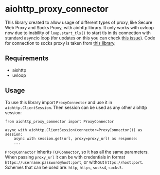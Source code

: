 # aiohttp_proxy_connector

This library created to allow usage of different types of proxy, like Secure Web Proxy and Socks Proxy, with aiohttp library.
It only works with uvloop now due to inability of `loop.start_tls()` to start tls in tls connection with standard asyncio loop
(for updates on this you can check [this issue](https://bugs.python.org/issue37179)). Code for connection to socks proxy is taken from [this library](https://github.com/Skactor/aiohttp-proxy).

Requirements
------------
* aiohttp
* uvloop

Usage
-----
To use this library import `ProxyConnector` and use it in `aiohttp.ClientSession`. 
Then session can be used as any other aiohttp session:
```
from aiohttp_proxy_connector import ProxyConnector

async with aiohttp.ClientSession(connector=ProxyConnector()) as session:
    async with session.get(url, proxy=proxy_url) as response:
    ...
```
`ProxyConnector` inherits `TCPConnector`, so it has all the same parameters.
When passing `proxy_url` it can be with credentials in format
`https://username:password@host:port`, or without `https://host:port`.
Schemes that can be used are: `http`, `https`, `socks4`, `socks5`.